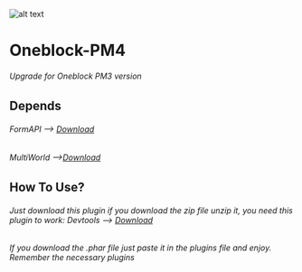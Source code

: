 ![alt text](https://play-lh.googleusercontent.com/RY0k-vbWIgnPYXU4XciUYaay6C_vvjUv85rf1bb0NrSLOHylIBNSCZkIkyiCRtCbT-A)
# Oneblock-PM4
###### Upgrade for Oneblock PM3 version
## Depends
###### FormAPI --> [Download](https://github.com/jojoe77777/FormAPI)

###### MultiWorld -->[Download](https://poggit.pmmp.io/p/MultiWorld)
## How To Use?
###### Just download this plugin if you download the zip file unzip it, you need this plugin to work: Devtools --> [Download](https://poggit.pmmp.io/p/DevTools/1.15.0)
###### If you download the .phar file just paste it in the plugins file and enjoy. Remember the necessary plugins
